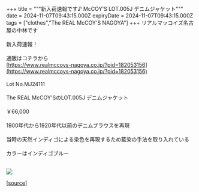 +++
title = """新入荷速報です♪ McCOY'S LOT.005J デニムジャケット"""
date = 2024-11-07T09:43:15.000Z
expiryDate = 2024-11-07T09:43:15.000Z
tags = ["clothes","The REAL McCOY'S NAGOYA"]
+++
リアルマッコイズ名古屋の中林です  
   
新入荷速報！  
   
通販はコチラから  
[https://www.realmccoys-nagoya.co.jp/?pid=182053156](https://www.realmccoys-nagoya.co.jp/?pid=182053156)  
   
Lot No.MJ24111  
   
The REAL McCOY'SのLOT.005J デニムジャケット  
   
￥66,000  
   
1900年代から1920年代以前のデニムブラウスを再現  
   
当時の天然インディゴによる染色を再現するため藍染の手法を取り入れている  
   
カラーはインディゴブルー  
 

[![](https://stat.ameba.jp/user_images/20241107/18/realmccoy-nagoya/0d/89/j/o1000100015507282467.jpg)](https://www.realmccoys-nagoya.co.jp/?pid=182053156)

[[source]](https://ameblo.jp/realmccoy-nagoya/entry-12874174919.html)
